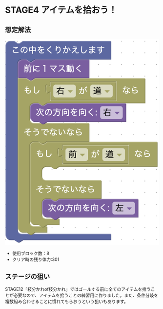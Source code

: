 # STAGE4 アイテムを拾おう！
## 想定解法
![](stage4.png)

- 使用ブロック数：8
- クリア時の残り体力:301

## ステージの狙い
STAGE12「枝分かれof枝分かれ」ではゴールする前に全てのアイテムを拾うことが必要なので、アイテムを拾うことの練習用に作りました。また、条件分岐を複数組み合わせることに慣れてもらおうという狙いもあります。